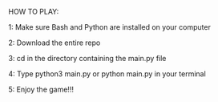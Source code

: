 HOW TO PLAY: 

  1: Make sure Bash and Python are installed on your computer 
  
  2: Download the entire repo

  3: cd in the directory containing the main.py file 
  
  4: Type python3 main.py or python main.py in your terminal 
  
  5: Enjoy the game!!! 

  

